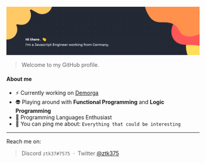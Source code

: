 ![Banner](./banner.png)

> Welcome to my GitHub profile.

<!--
#### Things I like to use

> TBD
-->

#### About me

<!-- - :atom_symbol: Thinking in [React](https://reactjs.org/), [Redux](https://redux.js.org/), [NextJS](https://nextjs.org/) & [Gatsby](https://www.gatsbyjs.com/) -->
- :zap: Currently working on [Demorga](https://github.com/demorga)
- :alien: Playing around with **Functional Programming** and **Logic Programming**
- :space_invader: Programming Languages Enthusiast
- :speech_balloon: You can ping me about: `Everything that could be interesting`
<!-- - 📊 Planing to put Data Science into practice -->

---

Reach me on:

> Discord `ztk37#7575` &nbsp;&middot;&nbsp;
> Twitter [@ztk375](https://twitter.com/ztk375)
